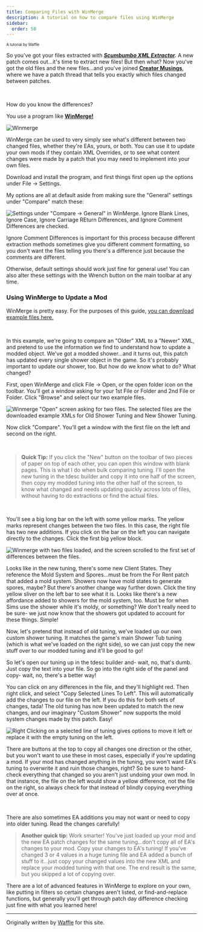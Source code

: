 ```yaml
---
title: Comparing Files with WinMerge
description: A tutorial on how to compare files using WinMerge
sidebar:
  order: 50
---
```


<sup><sub>A tutorial by Waffle</sup></sub>

So you've got your files extracted with ***[Scumbumbo XML Extractor](../xml-extractor).*** A new patch comes out...it's time to extract new files! But then what? Now you've got the old files and the new files...and you've joined **[Creator Musings](https://discord.com/invite/qxz5Kn5)**, where we have a patch thread that tells you exactly which files changed between patches.

<br>

How do you know the differences?

You use a program like [**WinMerge!**](https://winmerge.org/)

![Winmerge](~/assets/winmerge-main-image-waffle.png)

WinMerge can be used to very simply see what's different between two changed files, whether they're EAs, yours, or both. You can use it to update your own mods if they contain XML Overrides, or to see what content changes were made by a patch that you may need to implement into your own files.

Download and install the program, and first things first open up the options under File -> Settings.

My options are all at default aside from making sure the "General" settings under "Compare" match these:

![Settings under "Compare -> General" in WinMerge. Ignore Blank Lines, Ignore Case, Ignore Carriage REturn Differences, and Ignore Comment Differences are checked.](~/assets/Winmerge-1-waffle.png)

Ignore Comment Differences is important for this process because different extraction methods sometimes give you different comment formatting, so you don't want the files telling you there's a difference just because the comments are different. 

Otherwise, default settings should work just fine for general use! You can also alter these settings with the Wrench button on the main toolbar at any time.

### Using WinMerge to Update a Mod

WinMerge is pretty easy. For the purposes of this guide, [you can download example files here.](https://www.patreon.com/posts/135503375)

<br>

In this example, we're going to compare an "Older" XML to a "Newer" XML, and pretend to use the information we find to understand how to update a modded object. We've got a modded shower...and it turns out, this patch has updated every single shower object in the game. So it's probably important to update our shower, too. But how do we know what to do? What changed?

First, open WinMerge and click File -> Open, or the open folder icon on the toolbar. You'll get a window asking for your 1st File or Folder and 2nd File or Folder. Click "Browse" and select our two example files.

![Winmerge "Open" screen asking for two files. The selected files are the downloaded example XMLs for Old Shower Tuning and New Shower Tuning.](~/assets/Winmerge-2-waffle.png)

Now click "Compare". You'll get a window with the first file on the left and second on the right. 

<br>

> **Quick Tip:** If you click the "New" button on the toolbar of two pieces of paper on top of each other, you can open this window with blank pages. This is what I do when bulk comparing tuning. I'll open the new tuning in the tdesc builder and copy it into one half of the screen, then copy my modded tuning into the other half of the screen, to know what changed and needs updating quickly across lots of files, without having to do extractions or find the actual files.

<br>

You'll see a big long bar on the left with some yellow marks. The yellow marks represent changes between the two files. In this case, the right file has two new additions. If you click on the bar on the left you can navigate directly to the changes. Click the first big yellow block.

![Winmerge with two files loaded, and the screen scrolled to the first set of differences between the files.](~/assets/Winmerge-3-waffle.png)

Looks like in the new tuning, there's some new Client States. They reference the Mold System and Spores...must be from the For Rent patch that added a mold system. Showers now have mold states to generate spores, maybe? But there's another change way further down. Click the tiny yellow sliver on the left bar to see what it is. Looks like there's a new affordance added to showers for the mold system, too. Must be for when Sims use the shower while it's moldy, or something? We don't really need to be sure- we just now know that the showers got updated to account for these things. Simple!

Now, let's pretend that instead of old tuning, we've loaded up our own custom shower tuning. It matches the game's main Shower Tub tuning (which is what we've loaded on the right side), so we can just copy the new stuff over to our modded tuning and it'll be good to go!

So let's open our tuning up in the tdesc builder and- wait, no, that's dumb. Just copy the text into your file. So go into the right side of the panel and copy- wait, no, there's a better way!

You can click on any differences in the file, and they'll highlight red. Then right click, and select "Copy Selected Lines To Left". This will automatically add the changes to our file on the left. If you do this for both sets of changes, tada! The old tuning has now been updated to match the new changes, and our imaginary "Custom Shower" now supports the mold system changes made by this patch. Easy!

![Right Clicking on a selected line of tuning gives options to move it left or replace it with the empty tuning on the left.](~/assets/Winmerge-4-waffle.png)

There are buttons at the top to copy all changes one direction or the other, but you won't want to use these in most cases, especially if you're updating a mod. If your mod has changed anything in the tuning, you won't want EA's tuning to overwrite it and ruin those changes, right? So be sure to hand-check everything that changed so you aren't just undoing your own mod. In that instance, the file on the left would show a yellow difference, not the file on the right, so always check for that instead of blindly copying everything over at once.

<br>

There are also sometimes EA additions you may not want or need to copy into older tuning. Read the changes carefully!

> **Another quick tip:** Work smarter! You've just loaded up your mod and the new EA patch changes for the same tuning...don't copy all of EA's changes to your mod. Copy your changes to EA's tuning! If you've changed 3 or 4 values in a huge tuning file and EA added a bunch of stuff to it...just copy your changed values into the new XML and replace your modded tuning with that one. The end result is the same, but you skipped a lot of copying over.

There are a lot of advanced features in WinMerge to explore on your own, like putting in filters so certain changes aren't listed, or find-and-replace functions, but generally you'll get through patch day difference checking just fine with what you learned here!

---

Originally written by [Waffle](https://www.patreon.com/c/waffle_mix_ins/) for this site.